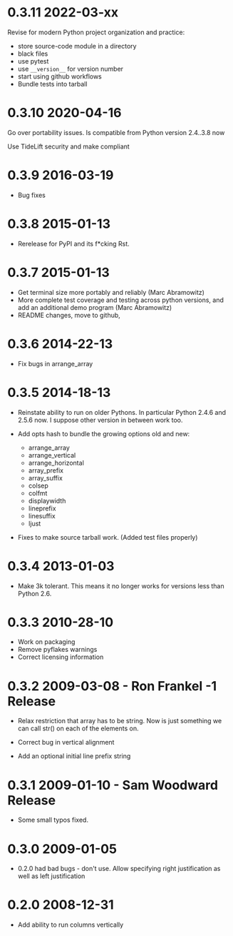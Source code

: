 0.3.11 2022-03-xx
=================

Revise for modern Python project organization and practice:
* store source-code module in a directory
* black files
* use pytest
* use `__version__` for version number
* start using github workflows
* Bundle tests into tarball


0.3.10 2020-04-16
=================

Go over portability issues. Is compatible from Python version 2.4..3.8 now

Use TideLift security and make compliant

0.3.9 2016-03-19
================

- Bug fixes

0.3.8 2015-01-13
=================

- Rerelease for PyPI and its f*cking Rst.

0.3.7 2015-01-13
=================

- Get terminal size more portably and reliably (Marc Abramowitz)
- More complete test coverage and testing across python versions, and
  add an additional demo program (Marc Abramowitz)
- README changes, move to github,

0.3.6 2014-22-13
================

- Fix bugs in arrange_array

0.3.5 2014-18-13
================

- Reinstate ability to run on older Pythons. In particular Python
  2.4.6 and 2.5.6 now. I suppose other version in between work too.

- Add opts hash to bundle the growing options old and new:
  * arrange_array
  * arrange_vertical
  * arrange_horizontal
  * array_prefix
  * array_suffix
  * colsep
  * colfmt
  * displaywidth
  * lineprefix
  * linesuffix
  * ljust

- Fixes to make source tarball work. (Added test files properly)

0.3.4 2013-01-03
================

- Make 3k tolerant. This means it no longer works for versions less
  than Python 2.6.

0.3.3 2010-28-10
================

- Work on packaging
- Remove pyflakes warnings
- Correct licensing information

0.3.2 2009-03-08 - Ron Frankel -1 Release
=========================================


- Relax restriction that array has to be string. Now is just something
  we can call str() on each of the elements on.

- Correct bug in vertical alignment

- Add an optional initial line prefix string

0.3.1 2009-01-10 - Sam Woodward Release
=========================================

- Some small typos fixed.

0.3.0 2009-01-05
================


- 0.2.0 had bad bugs - don't use.
  Allow specifying right justification as well as left justification

0.2.0 2008-12-31
================

- Add ability to run columns vertically
